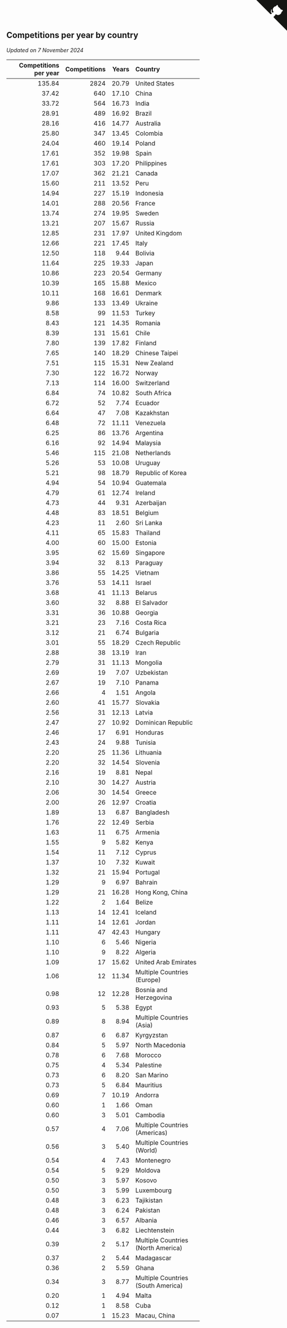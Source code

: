 ## Competitions per year by country

*Updated on  7 November 2024*

| Competitions per year | Competitions | Years | Country |
| ---: | ---: | ---: | :--- |
| 135.84 | 2824 | 20.79 | United States |
| 37.42 | 640 | 17.10 | China |
| 33.72 | 564 | 16.73 | India |
| 28.91 | 489 | 16.92 | Brazil |
| 28.16 | 416 | 14.77 | Australia |
| 25.80 | 347 | 13.45 | Colombia |
| 24.04 | 460 | 19.14 | Poland |
| 17.61 | 352 | 19.98 | Spain |
| 17.61 | 303 | 17.20 | Philippines |
| 17.07 | 362 | 21.21 | Canada |
| 15.60 | 211 | 13.52 | Peru |
| 14.94 | 227 | 15.19 | Indonesia |
| 14.01 | 288 | 20.56 | France |
| 13.74 | 274 | 19.95 | Sweden |
| 13.21 | 207 | 15.67 | Russia |
| 12.85 | 231 | 17.97 | United Kingdom |
| 12.66 | 221 | 17.45 | Italy |
| 12.50 | 118 | 9.44 | Bolivia |
| 11.64 | 225 | 19.33 | Japan |
| 10.86 | 223 | 20.54 | Germany |
| 10.39 | 165 | 15.88 | Mexico |
| 10.11 | 168 | 16.61 | Denmark |
| 9.86 | 133 | 13.49 | Ukraine |
| 8.58 | 99 | 11.53 | Turkey |
| 8.43 | 121 | 14.35 | Romania |
| 8.39 | 131 | 15.61 | Chile |
| 7.80 | 139 | 17.82 | Finland |
| 7.65 | 140 | 18.29 | Chinese Taipei |
| 7.51 | 115 | 15.31 | New Zealand |
| 7.30 | 122 | 16.72 | Norway |
| 7.13 | 114 | 16.00 | Switzerland |
| 6.84 | 74 | 10.82 | South Africa |
| 6.72 | 52 | 7.74 | Ecuador |
| 6.64 | 47 | 7.08 | Kazakhstan |
| 6.48 | 72 | 11.11 | Venezuela |
| 6.25 | 86 | 13.76 | Argentina |
| 6.16 | 92 | 14.94 | Malaysia |
| 5.46 | 115 | 21.08 | Netherlands |
| 5.26 | 53 | 10.08 | Uruguay |
| 5.21 | 98 | 18.79 | Republic of Korea |
| 4.94 | 54 | 10.94 | Guatemala |
| 4.79 | 61 | 12.74 | Ireland |
| 4.73 | 44 | 9.31 | Azerbaijan |
| 4.48 | 83 | 18.51 | Belgium |
| 4.23 | 11 | 2.60 | Sri Lanka |
| 4.11 | 65 | 15.83 | Thailand |
| 4.00 | 60 | 15.00 | Estonia |
| 3.95 | 62 | 15.69 | Singapore |
| 3.94 | 32 | 8.13 | Paraguay |
| 3.86 | 55 | 14.25 | Vietnam |
| 3.76 | 53 | 14.11 | Israel |
| 3.68 | 41 | 11.13 | Belarus |
| 3.60 | 32 | 8.88 | El Salvador |
| 3.31 | 36 | 10.88 | Georgia |
| 3.21 | 23 | 7.16 | Costa Rica |
| 3.12 | 21 | 6.74 | Bulgaria |
| 3.01 | 55 | 18.29 | Czech Republic |
| 2.88 | 38 | 13.19 | Iran |
| 2.79 | 31 | 11.13 | Mongolia |
| 2.69 | 19 | 7.07 | Uzbekistan |
| 2.67 | 19 | 7.10 | Panama |
| 2.66 | 4 | 1.51 | Angola |
| 2.60 | 41 | 15.77 | Slovakia |
| 2.56 | 31 | 12.13 | Latvia |
| 2.47 | 27 | 10.92 | Dominican Republic |
| 2.46 | 17 | 6.91 | Honduras |
| 2.43 | 24 | 9.88 | Tunisia |
| 2.20 | 25 | 11.36 | Lithuania |
| 2.20 | 32 | 14.54 | Slovenia |
| 2.16 | 19 | 8.81 | Nepal |
| 2.10 | 30 | 14.27 | Austria |
| 2.06 | 30 | 14.54 | Greece |
| 2.00 | 26 | 12.97 | Croatia |
| 1.89 | 13 | 6.87 | Bangladesh |
| 1.76 | 22 | 12.49 | Serbia |
| 1.63 | 11 | 6.75 | Armenia |
| 1.55 | 9 | 5.82 | Kenya |
| 1.54 | 11 | 7.12 | Cyprus |
| 1.37 | 10 | 7.32 | Kuwait |
| 1.32 | 21 | 15.94 | Portugal |
| 1.29 | 9 | 6.97 | Bahrain |
| 1.29 | 21 | 16.28 | Hong Kong, China |
| 1.22 | 2 | 1.64 | Belize |
| 1.13 | 14 | 12.41 | Iceland |
| 1.11 | 14 | 12.61 | Jordan |
| 1.11 | 47 | 42.43 | Hungary |
| 1.10 | 6 | 5.46 | Nigeria |
| 1.10 | 9 | 8.22 | Algeria |
| 1.09 | 17 | 15.62 | United Arab Emirates |
| 1.06 | 12 | 11.34 | Multiple Countries (Europe) |
| 0.98 | 12 | 12.28 | Bosnia and Herzegovina |
| 0.93 | 5 | 5.38 | Egypt |
| 0.89 | 8 | 8.94 | Multiple Countries (Asia) |
| 0.87 | 6 | 6.87 | Kyrgyzstan |
| 0.84 | 5 | 5.97 | North Macedonia |
| 0.78 | 6 | 7.68 | Morocco |
| 0.75 | 4 | 5.34 | Palestine |
| 0.73 | 6 | 8.20 | San Marino |
| 0.73 | 5 | 6.84 | Mauritius |
| 0.69 | 7 | 10.19 | Andorra |
| 0.60 | 1 | 1.66 | Oman |
| 0.60 | 3 | 5.01 | Cambodia |
| 0.57 | 4 | 7.06 | Multiple Countries (Americas) |
| 0.56 | 3 | 5.40 | Multiple Countries (World) |
| 0.54 | 4 | 7.43 | Montenegro |
| 0.54 | 5 | 9.29 | Moldova |
| 0.50 | 3 | 5.97 | Kosovo |
| 0.50 | 3 | 5.99 | Luxembourg |
| 0.48 | 3 | 6.23 | Tajikistan |
| 0.48 | 3 | 6.24 | Pakistan |
| 0.46 | 3 | 6.57 | Albania |
| 0.44 | 3 | 6.82 | Liechtenstein |
| 0.39 | 2 | 5.17 | Multiple Countries (North America) |
| 0.37 | 2 | 5.44 | Madagascar |
| 0.36 | 2 | 5.59 | Ghana |
| 0.34 | 3 | 8.77 | Multiple Countries (South America) |
| 0.20 | 1 | 4.94 | Malta |
| 0.12 | 1 | 8.58 | Cuba |
| 0.07 | 1 | 15.23 | Macau, China |


<a href="https://github.com/jonatanklosko/wca_statistics" class="github-corner" aria-label="View source on Github"><svg width="80" height="80" viewBox="0 0 250 250" style="fill:#151513; color:#fff; position: absolute; top: 0; border: 0; right: 0;" aria-hidden="true"><path d="M0,0 L115,115 L130,115 L142,142 L250,250 L250,0 Z"></path><path d="M128.3,109.0 C113.8,99.7 119.0,89.6 119.0,89.6 C122.0,82.7 120.5,78.6 120.5,78.6 C119.2,72.0 123.4,76.3 123.4,76.3 C127.3,80.9 125.5,87.3 125.5,87.3 C122.9,97.6 130.6,101.9 134.4,103.2" fill="currentColor" style="transform-origin: 130px 106px;" class="octo-arm"></path><path d="M115.0,115.0 C114.9,115.1 118.7,116.5 119.8,115.4 L133.7,101.6 C136.9,99.2 139.9,98.4 142.2,98.6 C133.8,88.0 127.5,74.4 143.8,58.0 C148.5,53.4 154.0,51.2 159.7,51.0 C160.3,49.4 163.2,43.6 171.4,40.1 C171.4,40.1 176.1,42.5 178.8,56.2 C183.1,58.6 187.2,61.8 190.9,65.4 C194.5,69.0 197.7,73.2 200.1,77.6 C213.8,80.2 216.3,84.9 216.3,84.9 C212.7,93.1 206.9,96.0 205.4,96.6 C205.1,102.4 203.0,107.8 198.3,112.5 C181.9,128.9 168.3,122.5 157.7,114.1 C157.9,116.9 156.7,120.9 152.7,124.9 L141.0,136.5 C139.8,137.7 141.6,141.9 141.8,141.8 Z" fill="currentColor" class="octo-body"></path></svg></a><style>.github-corner:hover .octo-arm{animation:octocat-wave 560ms ease-in-out}@keyframes octocat-wave{0%,100%{transform:rotate(0)}20%,60%{transform:rotate(-25deg)}40%,80%{transform:rotate(10deg)}}@media (max-width:500px){.github-corner:hover .octo-arm{animation:none}.github-corner .octo-arm{animation:octocat-wave 560ms ease-in-out}}</style>
